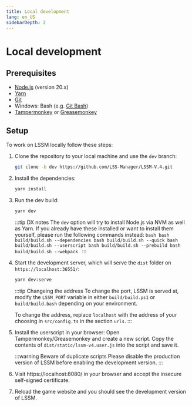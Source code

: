 ```yaml
---
title: Local development
lang: en_US
sidebarDepth: 2
---
```


# Local development

## Prerequisites

- [Node.js](https://nodejs.org/en/) (version 20.x)
- [Yarn](https://yarnpkg.com/)
- [Git](https://git-scm.com/)
- Windows: Bash (e.g. [Git Bash](https://gitforwindows.org/))
- [Tampermonkey](https://www.tampermonkey.net/) or [Greasemonkey](https://www.greasespot.net/)

## Setup

To work on LSSM locally follow these steps:

1. Clone the repository to your local machine and use the `dev` branch:
   ```bash
   git clone -b dev https://github.com/LSS-Manager/LSSM-V.4.git
    ```
2. Install the dependencies:
   ```bash
   yarn install
   ```
3. Run the dev build:
   ```bash
   yarn dev
   ```

    :::tip DX notes
    The `dev` option will try to install Node.js via NVM as well as Yarn.
    If you already have these installed or want to install them yourself, please run the following commands instead:
       ```bash
       bash build/build.sh --dependencies
       bash build/build.sh --quick
       bash build/build.sh --userscript
       bash build/build.sh --prebuild
       bash build/build.sh --webpack
       ```
    :::

5. Start the development server, which will serve the `dist` folder on `https://localhost:36551/`:
   ```bash
   yarn dev:serve
   ```

   :::tip Changeing the address
   To change the port, LSSM is served at, modify the `LSSM_PORT` variable in either `build/build.ps1` or `build/build.bash` depending on your environment.

   To change the address, replace `localhost` with the address of your choosing in `src/config.ts` in the section `urls`.
   :::

6. Install the userscript in your browser:
   Open Tampermonkey/Greasemonkey and create a new script.
   Copy the contents of `dist/static/lssm-v4.user.js` into the script and save it.

   :::warning Beware of duplicate scripts
   Please disable the production version of LSSM before enabling the development version.
   :::

7. Visit https://localhost:8080/ in your browser and accept the insecure self-signed certificate.
8. Reload the game website and you should see the development version of LSSM.
